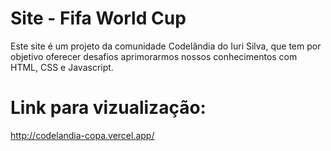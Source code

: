 
# Site - Fifa World Cup

Este site é um projeto da comunidade Codelândia do Iuri Silva, que tem por objetivo oferecer desafios aprimorarmos nossos conhecimentos com HTML, CSS e Javascript.


# Link para vizualização: 
http://codelandia-copa.vercel.app/
